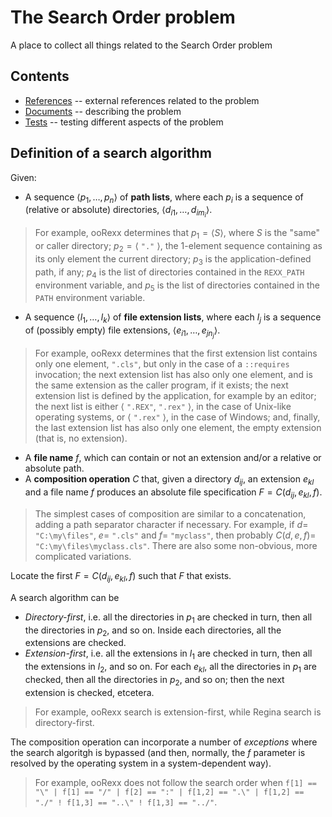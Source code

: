 # The Search Order problem

A place to collect all things related to the Search Order problem

## Contents

* [References](references/README.md) -- external references related to the problem
* [Documents](documents/README.md) -- describing the problem
* [Tests](tests/README.md) -- testing different aspects of the problem

## Definition of a search algorithm

Given: 

* A sequence $\langle p_1, \dots, p_n \rangle$ of **path lists**, where each $p_i$ is a sequence of (relative or absolute) directories, $\langle d_{i1}, \dots, d_{im_{i}}\rangle$.

>For example, ooRexx determines that $p_1 = \langle S \rangle$, where $S$ is the "same" or caller directory; $p_2 = \langle$ `"."` $\rangle$, the 1-element sequence containing as its only element the current directory; $p_3$ is the application-defined path, if any; $p_4$ is the list of directories contained in the `REXX_PATH` environment variable, and $p_5$ is the list of directories contained in the `PATH` environment variable.

* A sequence $\langle l_1, \dots, l_k \rangle$ of **file extension lists**, where each $l_j$ is a sequence of (possibly empty) file extensions, $\langle e_{i1}, \dots, e_{jn_{j}}\rangle$.

>For example, ooRexx determines that the first extension list contains only one element, `".cls"`, but only in the case of a `::requires` invocation; the next extension list has also only one element, and is the same extension as the caller program, if it exists; the next extension list is defined by the application, for example by an editor; the next list is either $\langle$ `".REX"`, `".rex"` $\rangle$, in the case of Unix-like operating systems, or $\langle$ `".rex"` $\rangle$, in the case of Windows; and, finally, the last extension list has also only one element, the empty extension (that is, no extension).

* A **file name** $f$, which can contain or not an extension and/or a relative or absolute path.
* A **composition operation** $C$ that, given a directory $d_{ij}$, an extension $e_{kl}$ and a file name $f$ produces an absolute file specification $F = C(d_{ij},e_{kl},f)$.

>The simplest cases of composition are similar to a concatenation, adding a path separator character if necessary. For example, if $d=$ `"C:\my\files"`, $e =$ `".cls"` and $f=$ `"myclass"`, then probably $C(d,e,f) =$ `"C:\my\files\myclass.cls"`. There are also some non-obvious, more complicated variations.

Locate the first $F = C(d_{ij},e_{kl},f)$ such that $F$ that exists.

A search algorithm can be

* _Directory-first_, i.e. all the directories in $p_1$ are checked in turn, then all the directories in $p_2$, and so on. Inside each directories, all the extensions are checked.
* _Extension-first_, i.e. all the extensions in $l_1$ are checked in turn, then all the extensions in $l_2$, and so on. For each $e_{kl}$, all the directories in $p_1$ are checked, then all the directories in $p_2$, and so on; then the next extension is checked, etcetera.

>For example, ooRexx search is extension-first, while Regina search is directory-first.

The composition operation can incorporate a number of _exceptions_ where the search algoritgh is bypassed (and then, normally, the $f$ parameter is resolved by the operating system in a system-dependent way).

>For example, ooRexx does not follow the search order when `f[1] == "\" | f[1] == "/" | f[2] == ":" | f[1,2] == ".\" | f[1,2] == "./" ! f[1,3] == "..\" ! f[1,3] == "../"`.
